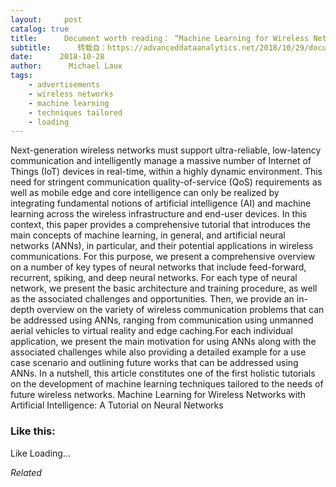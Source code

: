 ```yaml
---
layout:     post
catalog: true
title:      Document worth reading： “Machine Learning for Wireless Networks with Artificial Intelligence： A Tutorial on Neural Networks”
subtitle:      转载自：https://advanceddataanalytics.net/2018/10/29/document-worth-reading-machine-learning-for-wireless-networks-with-artificial-intelligence-a-tutorial-on-neural-networks/
date:      2018-10-28
author:      Michael Laux
tags:
    - advertisements
    - wireless networks
    - machine learning
    - techniques tailored
    - loading
---
```


Next-generation wireless networks must support ultra-reliable, low-latency communication and intelligently manage a massive number of Internet of Things (IoT) devices in real-time, within a highly dynamic environment. This need for stringent communication quality-of-service (QoS) requirements as well as mobile edge and core intelligence can only be realized by integrating fundamental notions of artificial intelligence (AI) and machine learning across the wireless infrastructure and end-user devices. In this context, this paper provides a comprehensive tutorial that introduces the main concepts of machine learning, in general, and artificial neural networks (ANNs), in particular, and their potential applications in wireless communications. For this purpose, we present a comprehensive overview on a number of key types of neural networks that include feed-forward, recurrent, spiking, and deep neural networks. For each type of neural network, we present the basic architecture and training procedure, as well as the associated challenges and opportunities. Then, we provide an in-depth overview on the variety of wireless communication problems that can be addressed using ANNs, ranging from communication using unmanned aerial vehicles to virtual reality and edge caching.For each individual application, we present the main motivation for using ANNs along with the associated challenges while also providing a detailed example for a use case scenario and outlining future works that can be addressed using ANNs. In a nutshell, this article constitutes one of the first holistic tutorials on the development of machine learning techniques tailored to the needs of future wireless networks. Machine Learning for Wireless Networks with Artificial Intelligence: A Tutorial on Neural Networks





### Like this:

Like Loading...


*Related*

